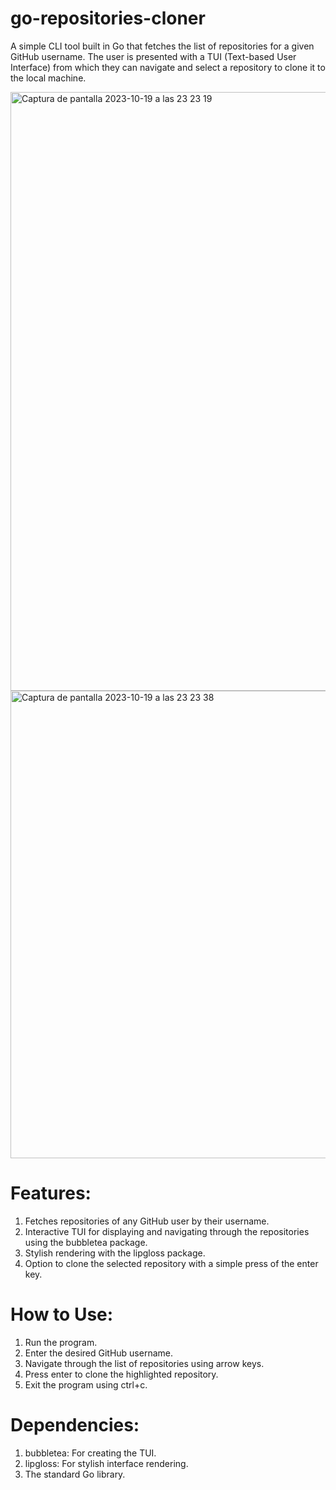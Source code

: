 # go-repositories-cloner 

A simple CLI tool built in Go that fetches the list of repositories for a given GitHub username. The user is presented with a TUI (Text-based User Interface) from which they can navigate and select a repository to clone it to the local machine.

<img width="958" alt="Captura de pantalla 2023-10-19 a las 23 23 19" src="https://github.com/franciscof12/go-repositories-cloner/assets/123760628/7aa63b3a-3190-49ec-81c2-c24de3bcc1de">
<img width="748" alt="Captura de pantalla 2023-10-19 a las 23 23 38" src="https://github.com/franciscof12/go-repositories-cloner/assets/123760628/0c40b02a-5b3d-4f83-aff6-dcbe50e888ec">

# Features:
1. Fetches repositories of any GitHub user by their username.
2. Interactive TUI for displaying and navigating through the repositories using the bubbletea package.
3. Stylish rendering with the lipgloss package.
4. Option to clone the selected repository with a simple press of the enter key.
   
# How to Use:
1. Run the program.
2. Enter the desired GitHub username.
3. Navigate through the list of repositories using arrow keys.
4. Press enter to clone the highlighted repository.
5. Exit the program using ctrl+c.
   
# Dependencies:

1. bubbletea: For creating the TUI.
2. lipgloss: For stylish interface rendering.
3. The standard Go library.
